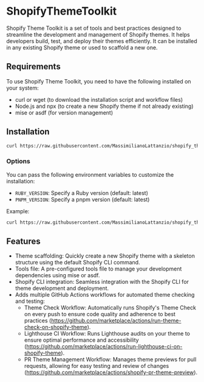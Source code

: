 # ShopifyThemeToolkit

Shopify Theme Toolkit is a set of tools and best practices designed to streamline the development and management of Shopify themes. It helps developers build, test, and deploy their themes efficiently.
It can be installed in any existing Shopify theme or used to scaffold a new one.

## Requirements

To use Shopify Theme Toolkit, you need to have the following installed on your system:

- curl or wget (to download the installation script and workflow files)
- Node.js and npx (to create a new Shopify theme if not already existing)
- mise or asdf (for version management)

## Installation

```sh
curl https://raw.githubusercontent.com/MassimilianoLattanzio/shopify_theme_toolkit/refs/heads/main/install.sh | sh
```

### Options

You can pass the following environment variables to customize the installation:

- `RUBY_VERSION`: Specify a Ruby version (default: latest)
- `PNPM_VERSION`: Specify a pnpm version (default: latest)

Example:

```sh
curl https://raw.githubusercontent.com/MassimilianoLattanzio/shopify_theme_toolkit/refs/heads/main/install.sh | RUBY_VERSION=3.1.2 bash -s
```

## Features

- Theme scaffolding: Quickly create a new Shopify theme with a skeleton structure using the default Shopify CLI command.
- Tools file: A pre-configured tools file to manage your development dependencies using mise or asdf.
- Shopify CLI integration: Seamless integration with the Shopify CLI for theme development and deployment.
- Adds multiple GitHub Actions workflows for automated theme checking and testing:
  - Theme Check Workflow: Automatically runs Shopify's Theme Check on every push to ensure code quality and adherence to best practices (https://github.com/marketplace/actions/run-theme-check-on-shopify-theme).
  - Lighthouse CI Workflow: Runs Lighthouse audits on your theme to ensure optimal performance and accessibility (https://github.com/marketplace/actions/run-lighthouse-ci-on-shopify-theme).
  - PR Theme Management Workflow: Manages theme previews for pull requests, allowing for easy testing and review of changes (https://github.com/marketplace/actions/shopify-pr-theme-preview).
